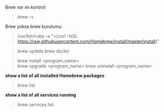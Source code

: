Brew var mı kontrol:

> brew -v

Brew yoksa brew kurulumu:

> /usr/bin/ruby -e ">(curl -fsSL https://raw.githubusercontent.com/Homebrew/install/master/install)"

> brew update
> brew doctor

> brew install <program_name>  
> brew upgrade <program_name>
> brew uninstall <program_name>

**show a list of all installed Homebrew packages**

> brew list

**show a list of all services running**

> brew services list
